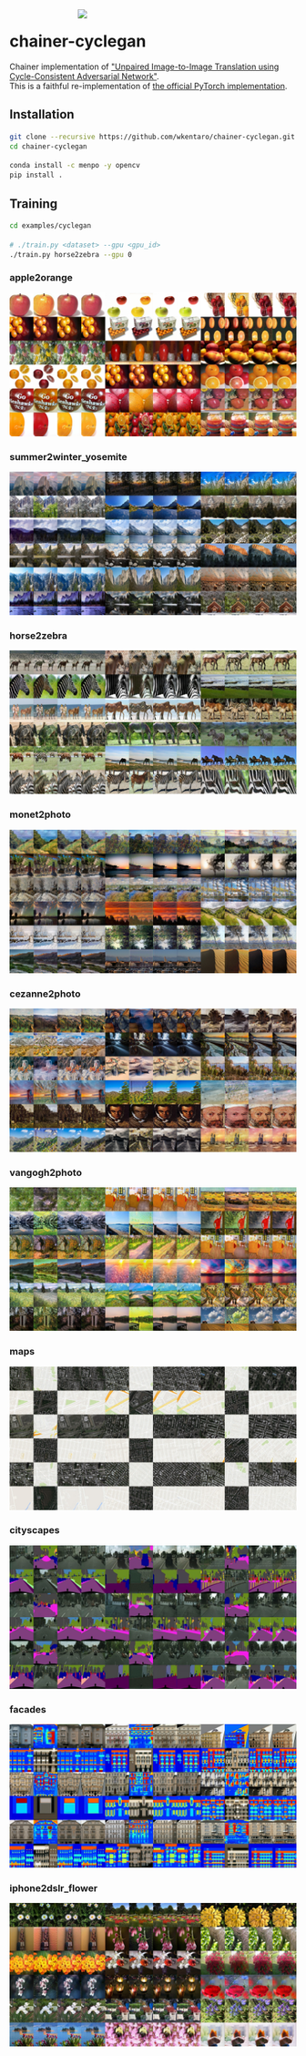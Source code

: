 <img src="examples/horse2zebra/.readme/horse2zebra.gif" align="right" width="384" />

# chainer-cyclegan

Chainer implementation of ["Unpaired Image-to-Image Translation using Cycle-Consistent Adversarial Network"](https://arxiv.org/abs/1703.10593).  
This is a faithful re-implementation of [the official PyTorch implementation](https://github.com/junyanz/pytorch-CycleGAN-and-pix2pix).


## Installation

```bash
git clone --recursive https://github.com/wkentaro/chainer-cyclegan.git
cd chainer-cyclegan

conda install -c menpo -y opencv
pip install .
```


## Training

```bash
cd examples/cyclegan

# ./train.py <dataset> --gpu <gpu_id>
./train.py horse2zebra --gpu 0
```

### apple2orange

![](examples/cyclegan/.readme/apple2orange_epoch112.jpg)

### summer2winter_yosemite

![](examples/cyclegan/.readme/summer2winter_yosemite_epoch94.jpg)

### horse2zebra

![](examples/cyclegan/.readme/horse2zebra_epoch77.jpg)

### monet2photo

![](examples/cyclegan/.readme/monet2photo_epoch8.jpg)

### cezanne2photo

![](examples/cyclegan/.readme/cezanne2photo_epoch18.jpg)

<!--
### ukiyoe2photo

![](examples/cyclegan/.readme/ukiyoe2photo.jpg)
-->

### vangogh2photo

![](examples/cyclegan/.readme/vangogh2photo_epoch17.jpg)

### maps

![](examples/cyclegan/.readme/maps_epoch42.jpg)

### cityscapes

![](examples/cyclegan/.readme/cityscapes_epoch17.jpg)

### facades

![](examples/cyclegan/.readme/facades_epoch8.jpg)

### iphone2dslr_flower

![](examples/cyclegan/.readme/iphone2dslr_flower_epoch32.jpg)

